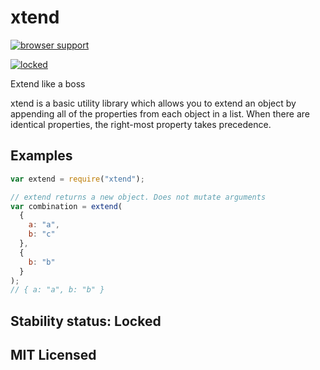 # xtend

[![browser support][3]][4]

[![locked](http://badges.github.io/stability-badges/dist/locked.svg)](http://github.com/badges/stability-badges)

Extend like a boss

xtend is a basic utility library which allows you to extend an object by appending all of the properties from each object in a list. When there are identical properties, the right-most property takes precedence.

## Examples

```js
var extend = require("xtend");

// extend returns a new object. Does not mutate arguments
var combination = extend(
  {
    a: "a",
    b: "c"
  },
  {
    b: "b"
  }
);
// { a: "a", b: "b" }
```

## Stability status: Locked

## MIT Licensed

[3]: http://ci.testling.com/Raynos/xtend.png
[4]: http://ci.testling.com/Raynos/xtend
